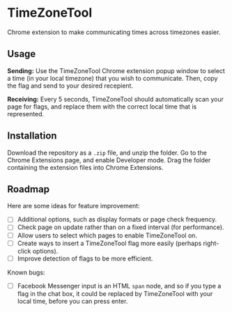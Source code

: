 # TimeZoneTool

Chrome extension to make communicating times across timezones easier.

## Usage

**Sending:** Use the TimeZoneTool Chrome extension popup window to select a time (in your local timezone) that you wish to communicate.  Then, copy the flag and send to your desired recepient.

**Receiving:** Every 5 seconds, TimeZoneTool should automatically scan your page for flags, and replace them with the correct local time that is represented.

## Installation

Download the repository as a `.zip` file, and unzip the folder.  Go to the Chrome Extensions page, and enable Developer mode.  Drag the folder containing the extension files into Chrome Extensions.

## Roadmap

Here are some ideas for feature improvement:

- [ ] Additional options, such as display formats or page check frequency.
- [ ] Check page on update rather than on a fixed interval (for performance).
- [ ] Allow users to select which pages to enable TimeZoneTool on.
- [ ] Create ways to insert a TimeZoneTool flag more easily (perhaps right-click options).
- [ ] Improve detection of flags to be more efficient.

Known bugs:
- [ ] Facebook Messenger input is an HTML `span` node, and so if you type a flag in the chat box, it could be replaced by TimeZoneTool with your local time, before you can press enter.